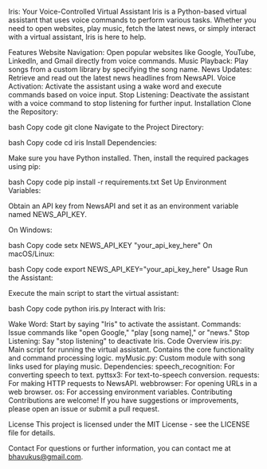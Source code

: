 Iris: Your Voice-Controlled Virtual Assistant
Iris is a Python-based virtual assistant that uses voice commands to perform various tasks. Whether you need to open websites, play music, fetch the latest news, or simply interact with a virtual assistant, Iris is here to help.

Features
Website Navigation: Open popular websites like Google, YouTube, LinkedIn, and Gmail directly from voice commands.
Music Playback: Play songs from a custom library by specifying the song name.
News Updates: Retrieve and read out the latest news headlines from NewsAPI.
Voice Activation: Activate the assistant using a wake word and execute commands based on voice input.
Stop Listening: Deactivate the assistant with a voice command to stop listening for further input.
Installation
Clone the Repository:

bash
Copy code
git clone <repository-url>
Navigate to the Project Directory:

bash
Copy code
cd iris
Install Dependencies:

Make sure you have Python installed. Then, install the required packages using pip:

bash
Copy code
pip install -r requirements.txt
Set Up Environment Variables:

Obtain an API key from NewsAPI and set it as an environment variable named NEWS_API_KEY.

On Windows:

bash
Copy code
setx NEWS_API_KEY "your_api_key_here"
On macOS/Linux:

bash
Copy code
export NEWS_API_KEY="your_api_key_here"
Usage
Run the Assistant:

Execute the main script to start the virtual assistant:

bash
Copy code
python iris.py
Interact with Iris:

Wake Word: Start by saying "Iris" to activate the assistant.
Commands: Issue commands like "open Google," "play [song name]," or "news."
Stop Listening: Say "stop listening" to deactivate Iris.
Code Overview
iris.py: Main script for running the virtual assistant. Contains the core functionality and command processing logic.
myMusic.py: Custom module with song links used for playing music.
Dependencies:
speech_recognition: For converting speech to text.
pyttsx3: For text-to-speech conversion.
requests: For making HTTP requests to NewsAPI.
webbrowser: For opening URLs in a web browser.
os: For accessing environment variables.
Contributing
Contributions are welcome! If you have suggestions or improvements, please open an issue or submit a pull request.

License
This project is licensed under the MIT License - see the LICENSE file for details.

Contact
For questions or further information, you can contact me at bhavukus@gmail.com.
